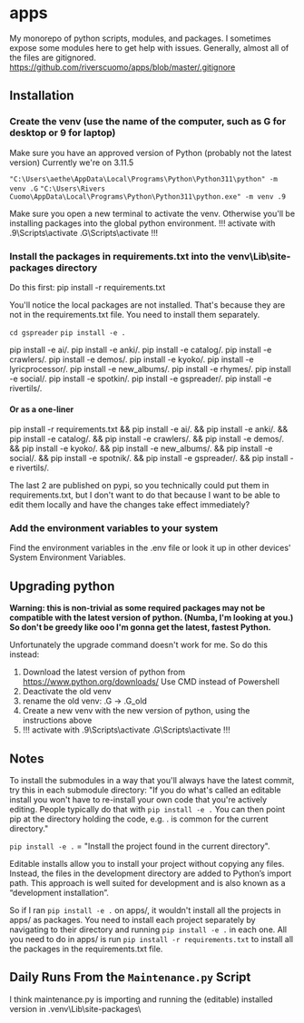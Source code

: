 # apps

My monorepo of python scripts, modules, and packages. I sometimes expose some modules here to get help with issues. Generally, almost all of the files are gitignored. <https://github.com/riverscuomo/apps/blob/master/.gitignore>

## Installation

### Create the venv (use the name of the computer, such as G for desktop or 9 for laptop)

Make sure you have an approved version of Python (probably not the latest version)
Currently we're on 3.11.5

`"C:\Users\aethe\AppData\Local\Programs\Python\Python311\python" -m venv .G`
`"C:\Users\Rivers Cuomo\AppData\Local\Programs\Python\Python311\python.exe" -m venv .9`

Make sure you open a new terminal to activate the venv. Otherwise you'll be installing packages into the global python environment.
!!! activate with .9\Scripts\activate .G\Scripts\activate !!!

### Install the packages in requirements.txt into the venv\Lib\site-packages directory

Do this first:
pip install -r requirements.txt

You'll notice the local packages are not installed. That's because they are not in the requirements.txt file. You need to install them separately.

`cd gspreader`
`pip install -e .`

pip install -e ai/.
pip install -e anki/.
pip install -e catalog/.
pip install -e crawlers/.
pip install -e demos/.
pip install -e kyoko/.
pip install -e lyricprocessor/.
pip install -e new_albums/.
pip install -e rhymes/.
pip install -e social/.
pip install -e spotkin/.
pip install -e gspreader/.
pip install -e rivertils/.


#### Or as a one-liner

pip install -r requirements.txt && pip install -e ai/. && pip install -e anki/. && pip install -e catalog/. && pip install -e crawlers/. && pip install -e demos/. && pip install -e kyoko/. && pip install -e new_albums/. && pip install -e social/. && pip install -e spotnik/. && pip install -e gspreader/. && pip install -e rivertils/.

The last 2 are published on pypi, so you technically could put them in requirements.txt, but I don't want to do that because I want to be able to edit them locally and have the changes take effect immediately?

### Add the environment variables to your system

Find the environment variables in the .env file or look it up in other devices' System Environment Variables.

## Upgrading python

**Warning: this is non-trivial as some required packages may not be compatible with the latest version of python. (Numba, I'm looking at you.) So don't be greedy like ooo I'm gonna get the latest, fastest Python.**

Unfortunately the upgrade command doesn't work for me. So do this instead:

1. Download the latest version of python from <https://www.python.org/downloads/>
Use CMD instead of Powershell
2. Deactivate the old venv
3. rename the old venv: .G -> .G_old
4. Create a new venv with the new version of python, using the instructions above
5. !!! activate with .9\Scripts\activate .G\Scripts\activate !!!

## Notes

To install the submodules in a way that you'll always have the latest commit, try this in each submodule directory:
"If you do what's called an editable install you won't have to re-install your own code that you're actively editing. People typically do that with `pip install -e .` You can then point pip at the directory holding the code, e.g. . is common for the current directory."

`pip install -e .` = "Install the project found in the current directory".

Editable installs allow you to install your project without copying any files. Instead, the files in the development directory are added to Python’s import path. This approach is well suited for development and is also known as a “development installation”.

So if I ran `pip install -e .` on apps/, it wouldn't install all the projects in apps/ as packages. You need to install each project separately by navigating to their directory and running `pip install -e .` in each one. All you need to do in apps/ is run `pip install -r requirements.txt` to install all the packages in the requirements.txt file.

## Daily Runs From the `Maintenance.py` Script

I think maintenance.py is importing and running the (editable) installed version in .venv\Lib\site-packages\